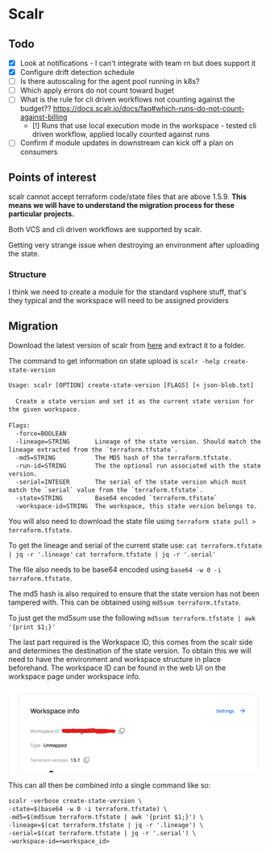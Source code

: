 # Scalr

## Todo 
- [X] Look at notifications - I can't integrate with team rn but does support it
- [X] Configure drift detection schedule
- [ ] Is there autoscaling for the agent pool running in k8s?
- [ ] Which apply errors do not count toward buget
- [ ] What is the rule for cli driven workflows not counting against the budget?? https://docs.scalr.io/docs/faq#which-runs-do-not-count-against-billing
  - [!] Runs that use local execution mode in the workspace - tested cli driven workflow, applied locally counted against runs
- [ ] Confirm if module updates in downstream can kick off a plan on consumers

## Points of interest

scalr cannot accept terraform code/state files that are above 1.5.9. **This means we will have to understand the migration process for these particular projects.**

Both VCS and cli driven workflows are supported by scalr.

Getting very strange issue when destroying an environment after uploading the state.

### Structure
I think we need to create a module for the standard vsphere stuff, that's they typical and the workspace will need to be assigned providers

## Migration

Download the latest version of scalr from [here](https://github.com/scalr-platform/scalr-ui/releases) and extract it to a folder.

The command to get information on state upload is `scalr -help create-state-version`

``` shell
Usage: scalr [OPTION] create-state-version [FLAGS] [< json-blob.txt]

  Create a state version and set it as the current state version for the given workspace.

Flags:
  -force=BOOLEAN
  -lineage=STRING       Lineage of the state version. Should match the lineage extracted from the `terraform.tfstate`.
  -md5=STRING           The MD5 hash of the terraform.tfstate.
  -run-id=STRING        The the optional run associated with the state version.
  -serial=INTEGER       The serial of the state version which must match the `serial` value from the `terraform.tfstate`.
  -state=STRING         Base64 encoded `terraform.tfstate`
  -workspace-id=STRING  The workspace, this state version belongs to.
```

You will also need to download the state file using `terraform state pull > terraform.tfstate`.

To get the lineage and serial of the current state use:
`cat terraform.tfstate | jq -r '.lineage'`
`cat terraform.tfstate | jq -r '.serial'`

The file also needs to be base64 encoded using `base64 -w 0 -i terraform.tfstate`.

The md5 hash is also required to ensure that the state version has not been tampered with. This can be obtained using `md5sum terraform.tfstate`.

To just get the md5sum use the following
`md5sum terraform.tfstate | awk '{print $1;}'`

The last part required is the Workspace ID, this comes from the scalr side and determines the destination of the state version. To obtain this we will need to have the environment and workspace structure in place beforehand. The workspace ID can be found in the web UI on the workspace page under workspace info.

![alt text](image.png)

This can all then be combined into a single command like so:

``` shell
scalr -verbose create-state-version \
-state=$(base64 -w 0 -i terraform.tfstate) \
-md5=$(md5sum terraform.tfstate | awk '{print $1;}') \
-lineage=$(cat terraform.tfstate | jq -r '.lineage') \
-serial=$(cat terraform.tfstate | jq -r '.serial') \
-workspace-id=<workspace_id>
```
